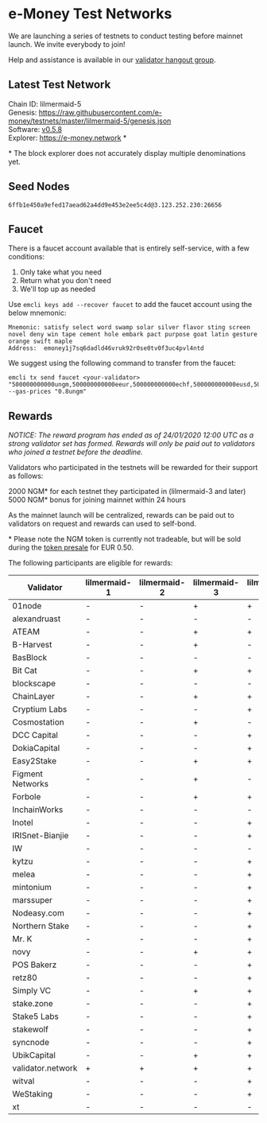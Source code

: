 # e-Money Test Networks

We are launching a series of testnets to conduct testing before mainnet launch. We invite everybody to join!

Help and assistance is available in our [validator hangout group](https://t.me/joinchat/HBB5elfpWv8rADBFhhjbtg).

## Latest Test Network

Chain ID: lilmermaid-5  
Genesis:  https://raw.githubusercontent.com/e-money/testnets/master/lilmermaid-5/genesis.json  
Software: [v0.5.8](https://github.com/e-money/em-ledger/releases/tag/v0.5.8)  
Explorer: https://e-money.network *  

\* The block explorer does not accurately display multiple denominations yet.

## Seed Nodes

```
6ffb1e450a9efed17aead62a4dd9e453e2ee5c4d@3.123.252.230:26656  
```

## Faucet

There is a faucet account available that is entirely self-service, with a few conditions:

1) Only take what you need
2) Return what you don't need
3) We'll top up as needed

Use `emcli keys add --recover faucet` to add the faucet account using the below mnemonic:
```
Mnemonic: satisfy select word swamp solar silver flavor sting screen novel deny win tape cement hole embark pact purpose goat latin gesture orange swift maple
Address:  emoney1j7sq6dadld46vruk92r0se0tv0f3uc4pvl4ntd
```

We suggest using the following command to transfer from the faucet:
```
emcli tx send faucet <your-validator> "500000000000ungm,500000000000eeur,500000000000echf,500000000000eusd,5000000000000ejpy" --gas-prices "0.8ungm"
```

## Rewards
*NOTICE: The reward program has ended as of 24/01/2020 12:00 UTC as a strong validator set has formed. Rewards will only be paid out to validators who joined a testnet before the deadline.*

Validators who participated in the testnets will be rewarded for their support as follows:

2000 NGM* for each testnet they participated in (lilmermaid-3 and later)  
5000 NGM* bonus for joining mainnet within 24 hours  

As the mainnet launch will be centralized, rewards can be paid out to validators on request and rewards can used to self-bond. 

\* Please note the NGM token is currently not tradeable, but will be sold during the [token presale](https://e-money.com/presale.html) for EUR 0.50. 

The following participants are eligible for rewards:

| Validator  | lilmermaid-1 | lilmermaid-2 | lilmermaid-3 | lilmermaid-4 | lilmermaid-5 |
|------------|---------------|--------------|--------------|--------------|--------------|
| 01node | - | - | + | + | + H |
| alexandruast | - | - | - | - | + H |
| ATEAM | - | - | + | + | + H |
| B-Harvest | - | - | + | - |  |
| BasBlock | - | - | - | - | + H |
| Bit Cat | - | - | + | + | + H |
| blockscape | - | - | - | - | + H |
| ChainLayer | - | - | + | + | + H |
| Cryptium Labs | - | - | - | + | + |
| Cosmostation | - | - | + | - |  |
| DCC Capital | - | - | - | + | + |
| DokiaCapital | - | - | - | + | + H |
| Easy2Stake | - | - | + | + | + H |
| Figment Networks | - | - | + | - | + |
| Forbole | - | - | + | + | + H |
| InchainWorks | - | - | - | - | + H |
| Inotel | - | - | - | + | + H |
| IRISnet-Bianjie | - | - | - | + | + |
| IW | - | - | - | - | + H |
| kytzu | - | - | - | + | + H |
| melea | - | - | - | + | + H |
| mintonium | - | - | - | + | + H |
| marssuper | - | - | - | + | + |
| Nodeasy.com | - | - | - | + | + |
| Northern Stake | - | - | - | + | + H |
| Mr. K | - | - | - | + | + H |
| novy | - | - | + | + | + H |
| POS Bakerz | - | - | - | + |  |
| retz80 | - | - | - | + | + |
| Simply VC | - | - | + | + | + H |
| stake.zone | - | - | - | + | + |
| Stake5 Labs | - | - | - | + | + |
| stakewolf | - | - | - | + | + H |
| syncnode | - | - | - | + | + H |
| UbikCapital | - | - | + | + | + H |
| validator.network | + | + | + | + | + H |
| witval | - | - | - | + | + H |
| WeStaking | - | - | - | + | + H |
| xt | - | - | - | - | + |
